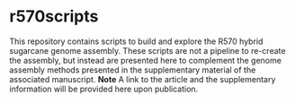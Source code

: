 # r570scripts
This repository contains scripts to build and explore the R570 hybrid sugarcane genome assembly. These scripts are not a pipeline to re-create the assembly, but instead are presented here to complement the genome assembly methods presented in the supplementary material of the associated manuscript. 
**Note** A link to the article and the supplementary information will be provided here upon publication. 
